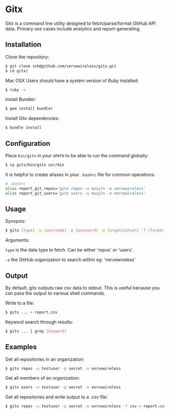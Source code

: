 # Gitx

Gitx is a command line utility designed to fetch/parse/format GitHub API data. 
Primary use cases include analytics and report-generating.

## Installation

Clone the repository:

```bash
$ git clone ssh@github.com/vervewireless/gitx.git
$ cd gitx/
```

Mac OSX Users should have a system version of Ruby installed:

```bash
$ ruby -v
```

Install Bundler:

```bash
$ gem install bundler
```

Install Gitx dependencies:

```bash
$ bundle install
```

## Configuration

Place `bin/gitx` in your `$PATH` to be able to run the command globally:

```bash
$ cp gitx/bin/gitx usr/bin
```

It is helpful to create aliases in your `.bashrc` file for common operations:

```bash
# .bashrc
alias report_git_repos='gitx repos -u maiyln -o vervewireless'
alias report_git_users='gitx users -u maiyln -o vervewireless'
```

## Usage

Synopsis:

```bash
$ gitx [type] -u [username] -p [password] -o [organization] -f [format]
```
Arguments:

`type`  is the data type to fetch. Can be either 'repos' or 'users'.

`-o` the GitHub organization to search within eg: 'vervewireless'

## Output

By default, gitx outputs raw csv data to stdout. This is useful because you can pass the output to various shell commands.

Write to a file:

```bash
$ gitx ... > report.csv
```

Keyword search through results:

```bash
$ gitx ... | grep [keyword]
```


## Examples

Get all repositories in an organization:

```bash
$ gitx repos -u testuser -p secret -o vervewireless
```

Get all members of an organization:

```bash
$ gitx users -u testuser -p secret -o vervewireless
```

Get all repositories and write output to a .csv file:

```bash
$ gitx repos -u testuser -p secret -o vervewireless -f csv > report.csv
```
